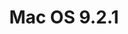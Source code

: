 ---
title: Mac OS 9.2.1
architecture: PPC
memory: 512 MiB
disk: 20 GiB
display: VGA
spice_installed: false
username: 
password: 
screenshot: mac-os-9.2.1-ppc.png
download: https://github.com/utmapp/vm-downloads/releases/download/mac-os-9.2.1/mac-os-9.2.1-utm.zip
---